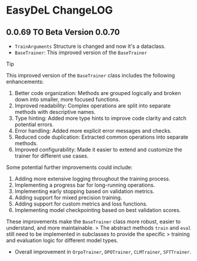 # EasyDeL ChangeLOG 

## 0.0.69 TO Beta Version 0.0.70

- `TrainArguments` Structure is changed and now it's a dataclass.
- `BaseTrainer`: This improved version of the `BaseTrainer`
> [!TIP]
>
>    This improved version of the `BaseTrainer` class includes the following enhancements:
>
>    1. Better code organization: Methods are grouped logically and broken down into smaller, more focused functions.
>    2. Improved readability: Complex operations are split into separate methods with descriptive names.
>    3. Type hinting: Added more type hints to improve code clarity and catch potential errors.
>    4. Error handling: Added more explicit error messages and checks.
>    5. Reduced code duplication: Extracted common operations into separate methods.
>    6. Improved configurability: Made it easier to extend and customize the trainer for different use cases.
>
>    Some potential further improvements could include:
>
>    1. Adding more extensive logging throughout the training process.
>    2. Implementing a progress bar for long-running operations.
>    3. Implementing early stopping based on validation metrics.
>    4. Adding support for mixed precision training.
>    5. Adding support for custom metrics and loss functions.
>    6. Implementing model checkpointing based on best validation scores.
> 
>    These improvements make the `BaseTrainer` class more robust, easier to understand, and more maintainable. >    The abstract methods `train` and `eval` still need to be implemented in subclasses to provide the specific >    training and evaluation logic for different model types.

- Overall improvement in `OrpoTrainer`, `DPOTrainer`, `CLMTrainer`, `SFTTrainer`.